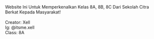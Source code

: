 Website Ini Untuk Memperkenalkan Kelas 8A, 8B, 8C Dari Sekolah Citra Berkat Kepada Masyarakat!
<br>
<br>
Creator: Xell<br>
Ig: @itsme.xell<br>
Class: 8A
